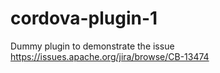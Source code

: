 # cordova-plugin-1

Dummy plugin to demonstrate the issue https://issues.apache.org/jira/browse/CB-13474
